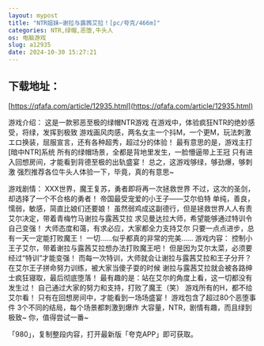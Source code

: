 ```yaml
---
layout: mypost
title: "NTR姐妹~谢拉与露茜艾拉！[pc/夸克/466m]"
categories: NTR,绿帽,恶堕,牛头人
os: 电脑游戏
slug: a12935
date: 2024-10-30 15:27:21
---
```


## 下载地址：

[https://qfafa.com/article/12935.html](https://qfafa.com/article/12935.html)

游戏介绍：
这是一款邪恶至极的绿帽NTR游戏
在游戏中，体验疯狂NTR的绝妙感受，将绿，发挥到极致
游戏画风肉感，两名女主一个抖M，一个更M，玩法刺激
エロ换装，屈服宣言，还有各种超秀，超过分的体验！
最有意思的是，游戏主打\[暗中NTR\]系统
所有的绿帽场景，全都是背地里发生，一脸懵逼带上王冠
只有进入回想房间，才能看到背德至极的出轨盛宴！
总之，这游戏够绿，够劲爆，够刺激
强烈推荐各位牛头人体验一下，毕竟，真的有意思~

游戏剧情：
XXX世界，魔王复苏，勇者即将再一次拯救世界
不过，这次的圣剑，却选择了一个不合格的勇者！
帝国最受宠爱的小王子——艾尔伯特
单纯，善良，懦弱，敏感，简直比娘们还要娘！
虽然弱鸡成这副德行，但是拯救世界人人有责
艾尔决定，带着青梅竹马谢拉与露茜艾拉
求见曼达拉大师，希望能够通过特训令自己变强！
大师态度和蔼，有求必应，大家都全力支持艾尔
只要一点点进步，总有一天一定能打败魔王！
一切……似乎都真的非常的完美……
游戏内容：
控制小王子艾尔，带着谢拉与露茜艾拉想办法打败魔王吧！
但是因为艾尔太菜，必须要经过“特训”才能变强！
而每一次特训，大师就会让谢拉与露茜艾拉和王子分开？
在艾尔王子拼命努力训练，被大家当傻子耍的时候
谢拉与露茜艾拉就会被各路绅士疯狂寝取，最后彻底堕落！
最有趣的是：站在艾尔的角度上看，这一切都没有发生过！
自己通过大家的努力和支持，打败了魔王（笑）
游戏所有的H，都不给艾尔看！
只有在回想房间中，才能看到一场场盛宴！
游戏包含了超过80个恶堕事件
3个不同的结局，每个场景都刺激到爆炸
大容量，NTR，剧情有趣，而且绿到极致~
你，值得尝试一番~

「980」，复制整段内容，打开最新版「夸克APP」即可获取。